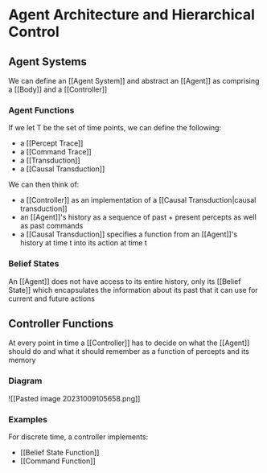 # Agent Architecture and Hierarchical Control
## Agent Systems
We can define an [[Agent System]] and abstract an [[Agent]] as comprising a [[Body]] and a [[Controller]]
### Agent Functions
If we let T be the set of time points, we can define the following:
- a [[Percept Trace]]
- a [[Command Trace]]
- a [[Transduction]]
- a [[Causal Transduction]]

We can then think of:
- a [[Controller]] as an implementation of a [[Causal Transduction|causal transduction]] 
- an [[Agent]]'s history as a sequence of past + present percepts as well as past commands
- a [[Causal Transduction]] specifies a function from an [[Agent]]'s history at time t into its action at time t
### Belief States
An [[Agent]] does not have access to its entire history, only its [[Belief State]] which encapsulates the information about its past that it can use for current and future actions
## Controller Functions
At every point in time a [[Controller]] has to decide on what the [[Agent]] should do and what it should remember as a function of percepts and its memory
### Diagram
![[Pasted image 20231009105658.png]]
### Examples 
For discrete time, a controller implements:
- [[Belief State Function]]
- [[Command Function]]